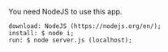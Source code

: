 You need NodeJS to use this app. 

	download: NodeJS (https://nodejs.org/en/);
	install: $ node i;
	run: $ node server.js (localhost);